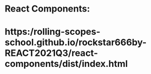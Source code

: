 # React Components:
#
# https:/rolling-scopes-school.github.io/rockstar666by-REACT2021Q3/react-components/dist/index.html

